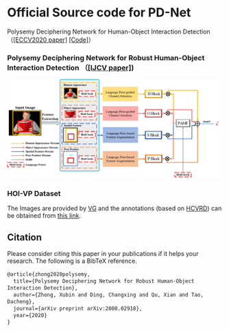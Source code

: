 # Official Source code for PD-Net 
Polysemy Deciphering Network for Human-Object Interaction Detection （[[ECCV2020 paper]](http://www.ecva.net/papers/eccv_2020/papers_ECCV/papers/123650069.pdf) [[Code]](https://github.com/MuchHair/PD-Net)）

###  Polysemy Deciphering Network for Robust Human-Object Interaction Detection （[[IJCV paper]](https://arxiv.org/pdf/2008.02918.pdf))
<img src="https://github.com/MuchHair/PD-Net-Extended-Version/blob/master/Paper_Images/overview.png" width="999" >


### HOI-VP Dataset
The Images are provided by [VG](http://visualgenome.org/api/v0/api_home.html) and the annotations (based on [HCVRD](https://github.com/bohanzhuang/HCVRD-a-benchmark-for-large-scale-Human-Centered-Visual-Relationship-Detection)) can be obtained from [this link](https://pan.baidu.com/s/1LCDtjDNbIqJFDLsoPqZOsg).



## Citation
Please consider citing this paper in your publications if it helps your research. The following is a BibTeX reference. 
```
@article{zhong2020polysemy,
  title={Polysemy Deciphering Network for Robust Human-Object Interaction Detection},
  author={Zhong, Xubin and Ding, Changxing and Qu, Xian and Tao, Dacheng},
  journal={arXiv preprint arXiv:2008.02918},
  year={2020}
}
```
